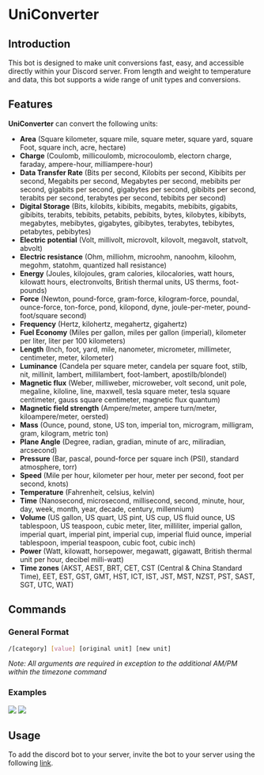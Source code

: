 # UniConverter

## Introduction

This bot is designed to make unit conversions fast, easy, and accessible directly within your Discord server. From length and weight to temperature and data, this bot supports a wide range of unit types and conversions.

## Features

**UniConverter** can convert the following units:

- **Area** (Square kilometer, square mile, square meter, square yard, square Foot, square inch, acre, hectare)
- **Charge** (Coulomb, millicoulomb, microcoulomb, electorn charge, faraday, ampere-hour, milliampere-hour)
- **Data Transfer Rate** (Bits per second, Kilobits per second, Kibibits per second, Megabits per second, Megabytes per second, mebibits per second, gigabits per second, gigabytes per second, gibibits per second, terabits per second, terabytes per second, tebibits per second)
- **Digital Storage** (Bits, kilobits, kibibits, megabits, mebibits, gigabits, gibibits, terabits, tebibits, petabits, pebibits, bytes, kilobytes, kibibyts, megabytes, mebibytes, gigabytes, gibibytes, terabytes, tebibytes, petabytes, pebibytes)
- **Electric potential** (Volt, millivolt, microvolt, kilovolt, megavolt, statvolt, abvolt)
- **Electric resistance** (Ohm, milliohm, microohm, nanoohm, kiloohm, megohm, statohm, quantized hall resistance)
- **Energy** (Joules, kilojoules, gram calories, kilocalories, watt hours, kilowatt hours, electronvolts, British thermal units, US therms, foot-pounds)
- **Force** (Newton, pound-force, gram-force, kilogram-force, poundal, ounce-force, ton-force, pond, kilopond, dyne, joule-per-meter, pound-foot/square second)
- **Frequency** (Hertz, kilohertz, megahertz, gigahertz)
- **Fuel Economy** (Miles per gallon, miles per gallon (imperial), kilometer per liter, liter per 100 kilometers)
- **Length** (Inch, foot, yard, mile, nanometer, micrometer, millimeter, centimeter, meter, kilometer)
- **Luminance** (Candela per square meter, candela per square foot, stilb, nit, millinit, lambert, millilambert, foot-lambert, apostilb/blondel)
- **Magnetic flux** (Weber, milliweber, microweber, volt second, unit pole, megaline, kiloline, line, maxwell, tesla square meter, tesla square centimeter, gauss square centimeter, magnetic flux quantum)
- **Magnetic field strength** (Ampere/meter, ampere turn/meter, kiloampere/meter, oersted)
- **Mass** (Ounce, pound, stone, US ton, imperial ton, microgram, milligram, gram, kilogram, metric ton)
- **Plane Angle** (Degree, radian, gradian, minute of arc, miliradian, arcsecond)
- **Pressure** (Bar, pascal, pound-force per square inch (PSI), standard atmosphere, torr)
- **Speed** (Mile per hour, kilometer per hour, meter per second, foot per second, knots)
- **Temperature** (Fahrenheit, celsius, kelvin)
- **Time** (Nanosecond, microsecond, millisecond, second, minute, hour, day, week, month, year, decade, century, millennium)
- **Volume** (US gallon, US quart, US pint, US cup, US fluid ounce, US tablespoon, US teaspoon, cubic meter, liter, milliliter, imperial gallon, imperial quart, imperial pint, imperial cup, imperial fluid ounce, imperial tablespoon, imperial teaspoon, cubic foot, cubic inch)
- **Power** (Watt, kilowatt, horsepower, megawatt, gigawatt, British thermal unit per hour, decibel milli-watt)
- **Time zones** (AKST, AEST, BRT, CET, CST (Central & China Standard Time), EET, EST, GST, GMT, HST, ICT, IST, JST, MST, NZST, PST, SAST, SGT, UTC, WAT)

## Commands

### General Format

```bash
/[category] [value] [original unit] [new unit]
```

_Note: All arguments are required in exception to the additional AM/PM within the timezone command_

### Examples

![](https://github.com/Pogoretskiy777/discord-bot/blob/main/temptest.gif)
![](https://github.com/Pogoretskiy777/discord-bot/blob/main/tztest.gif)

## Usage

To add the discord bot to your server, invite the bot to your server using the following [link](https://discord.com/oauth2/authorize?client_id=1325893912425922621&permissions=2147483648&integration_type=0&scope=bot+applications.commands).
